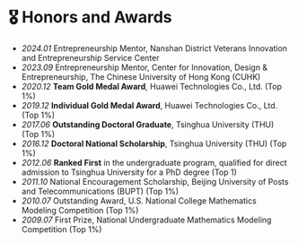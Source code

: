 # 🎖 Honors and Awards
- *2024.01* Entrepreneurship Mentor, Nanshan District Veterans Innovation and Entrepreneurship Service Center
- *2023.09* Entrepreneurship Mentor, Center for Innovation, Design & Entrepreneurship, The Chinese University of Hong Kong (CUHK)
- *2020.12* **Team Gold Medal Award**, Huawei Technologies Co., Ltd. (Top 1%)
- *2019.12* **Individual Gold Medal Award**, Huawei Technologies Co., Ltd. (Top 1%)
- *2017.06* **Outstanding Doctoral Graduate**, Tsinghua University (THU) (Top 1%)
- *2016.12* **Doctoral National Scholarship**, Tsinghua University (THU) (Top 1%)
- *2012.06* **Ranked First** in the undergraduate program, qualified for direct admission to Tsinghua University for a PhD degree (Top 1)
- *2011.10* National Encouragement Scholarship, Beijing University of Posts and Telecommunications (BUPT) (Top 1%)
- *2010.07* Outstanding Award, U.S. National College Mathematics Modeling Competition (Top 1%)
- *2009.07* First Prize, National Undergraduate Mathematics Modeling Competition (Top 1%)